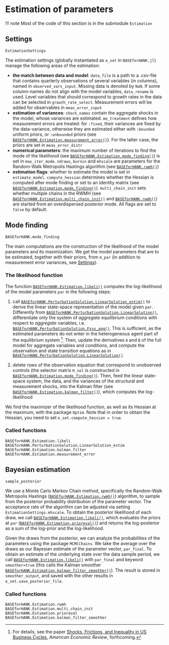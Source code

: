 # Estimation of parameters
!!! note
    Most of the code of this section is in the submodule `Estimation`

## Settings
```@docs
EstimationSettings
```
The estimation settings (globally instantiated as `e_set` in `BASEforHANK.jl`) manage
the following areas of the estimation:
- **the match between data and model**: `data_file` is a path to a .csv-file
    that contains quarterly observations of several variables (in columns), named in
    `observed_vars_input`. Missing data is denoted by `NaN`. If some column-names do not align with the model
    variables, `data_rename` is used. Level variables that should correspond to growth
    rates in the data can be selected in `growth_rate_select`. Measurement errors
    will be added for observables in `meas_error_input`
- **estimation of variances**: `shock_names` contain the aggregate shocks in the model,
    whose variances are estimated. `me_treatment` defines how measurement errors
    are treated: for `:fixed`, their variances are fixed by the data-variance, otherwise
    they are estimated either with `:bounded` uniform priors, or `:unbounded` priors 
    (see [`BASEforHANK.Estimation.measurement_error()`](@ref)). For the latter case, the priors are set in
    `meas_error_distr`
- **numerical parameters**: the maximum number of iterations to find the mode of the
    likelihood (see [`BASEforHANK.Estimation.mode_finding()`](@ref)) is set in `max_iter_mode`. `ndraws`, `burnin`
    and `mhscale` are parameters for the Random-Walk Metropolis Hastings algorithm (see [`BASEforHANK.rwmh()`](@ref))
- **estimation flags**: whether to estimate the model is set in `estimate_model`. `compute_hessian` determines whether the Hessian is computed after mode finding or set to an identity matrix (see [`BASEforHANK.Estimation.mode_finding()`](@ref)). `multi_chain_init` sets whether multiple chains in the RWMH (see [`BASEforHANK.Estimation.multi_chain_init()`](@ref) and [`BASEforHANK.rwmh()`](@ref)) are started from an overdispersed posterior mode. All flags are set to `false` by default.

## Mode finding
```@docs
BASEforHANK.mode_finding
```
The main computations are the construction of the likelihood of the model parameters
and its maximization. We get the model parameters that are to be estimated,
together with their priors, from `m_par` (in addition to measurement error variances,
see [Settings](@ref)).

### The likelihood function
The function [`BASEforHANK.Estimation.likeli()`](@ref) computes the log-likelihood of the model parameters `par`
in the following steps:

1. call [`BASEforHANK.PerturbationSolution.LinearSolution_estim()`](@ref) to derive the linear state-space representation of the model given `par`.
    Differently from [`BASEforHANK.PerturbationSolution.LinearSolution()`](@ref), differentiate only the system of *aggregate* equilibrium
    conditions with respect to *aggregate* variables, i.e. [`BASEforHANK.PerturbationSolution.Fsys_agg()`](@ref). This is sufficient,
    as the estimated parameters do not enter in the heterogeneous agent part of the equilibrium system [^BBL].
    Then, update the derivatives `A` and `B` of the full model for aggregate variables and conditions,
    and compute the observation and state transition equations as in [`BASEforHANK.PerturbationSolution.LinearSolution()`](@ref)

2. delete rows of the observation equation that correspond to unobserved controls
    (the selector matrix `H_sel` is constructed in [`BASEforHANK.Estimation.mode_finding()`](@ref)). Then, feed
    the linear state-space system, the data, and the variances of the structural and
    measurement shocks, into the Kalman filter (see [`BASEforHANK.Estimation.kalman_filter()`](@ref)), which computes
    the log-likelihood

We find the maximizer of the likelihood function, as well as its Hessian at the maximum,
with the package `Optim`. Note that in order to obtain the Hessian, you need to set `e_set.compute_hessian = true`.

### Called functions
```@docs
BASEforHANK.Estimation.likeli
BASEforHANK.PerturbationSolution.LinearSolution_estim
BASEforHANK.Estimation.kalman_filter
BASEforHANK.Estimation.measurement_error
```
## Bayesian estimation
```@docs
sample_posterior
```
We use a Monte Carlo Markov Chain method, specifically the Random-Walk Metropolis Hastings ([`BASEforHANK.Estimation.rwmh()`](@ref)) algorithm, to sample from the posterior probability distribution of the parameter vector. The acceptance rate of the algorithm can be adjusted via setting `EstimationSettings.mhscale`. To obtain the posterior likelihood of each draw, we call [`BASEforHANK.Estimation.likeli()`](@ref), which evaluates the priors at `par` ([`BASEforHANK.Estimation.prioreval()`](@ref)) and returns the log-posterior as a sum of the log-prior and the log-likelihood.

Given the draws from the posterior, we can analyze the probabilities of the parameters using the package `MCMCChains`. We take the average over the draws as our Bayesian estimate of the parameter vector, `par_final`. To obtain an estimate of the underlying state over the data sample period, we call [`BASEforHANK.Estimation.likeli()`](@ref) with `par_final` and keyword `smoother=true` (this calls the Kalman smoother [`BASEforHANK.Estimation.kalman_filter_smoother()`](@ref)). The result is stored in `smoother_output`, and saved with the other results in `e_set.save_posterior_file`.

### Called functions
```@docs
BASEforHANK.Estimation.rwmh
BASEforHANK.Estimation.multi_chain_init
BASEforHANK.Estimation.prioreval
BASEforHANK.Estimation.kalman_filter_smoother
```

[^BBL]:
    For details, see the paper [Shocks, Frictions, and Inequality in US Business Cycles](https://www.benjaminborn.de/files/BBL_Inequality_Sep2023.pdf), *American Economic Review*, forthcoming.